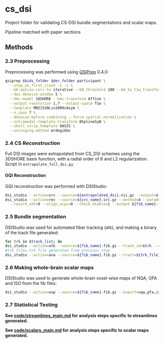 # cs_dsi
Project folder for validating CS-DSI bundle segmentations and scalar maps. 

Pipeline matched with paper sections

## Methods

### 2.3 Preprocessing
Preprocessing was performed using [QSIPrep](https://qsiprep.readthedocs.io/en/latest/) 0.4.0:
```bash
qsiprep $bids_folder $der_folder participant \
  --stop_on_first_crash -v -v \
  --b0-motion-corr-to iterative --b0_threshold 100 --b0_to_t1w_transform Rigid \
  --dwi-denoise-window 5 \
  --hmc-model 3dSHORE --hmc-transform Affine \
  --output-resolution 1.7 --output-space T1w \
  --template MNI152NLin2009cAsym \
  --n_cpus 7 \
  --denoise-before-combining --force-spatial-normalization \
  --intramodal-template-transform BSplineSyN \
  --skull_strip_template OASIS \
  --unringing-method mrdegibbs 
```

### 2.4 CS Reconstruction
Full DSI images were extrapolated from CS_DSI schemes using the 3DSHORE basis function, with a radial order of 8 and L2 regularization.
Script in `extrapolate_full_dsi.py`

#### **GQI Reconstruction**
GQI reconstruction was performed with DSIStudio:
```bash
dsi_studio --action=src --source=${extrapolated_dsi}.nii.gz --output=${src_name}.src.gz #create src file for processing with DSI studio
dsi_studio --action=rec --source=${src_name}.src.gz --method=4 --param0=1.25 \
  --record_odf=0 --align_acpc=0 --check_btable=1 --output ${fib_name}.fib.gz #GQI reconstruction
```

### 2.5 Bundle segmentation
DSIStudio was used for automated fiber tracking (atk), and making a binary of the track file generated:
```bash
for trk in $track_list; do
dsi_studio --action=atk --source=${fib_name}.fib.gz --track_id=$trk --check_ending=0 --thread_count=1 #single thread count because parallelization fails in this version of DSIstudio
#trk_file=.trk file generated from previous step
dsi_studio --action=ana --source=${fib_name}.fib.gz --tract=${trk_file}.tt.gz --output=${trk_file}_mask.nii.gz --thread_count=1 #make binary mask of bundle
```

### 2.6 Making whole-brain scalar maps
DSIStudio was used to generate whole-brain voxel-wise maps of NQA, GFA and ISO from the fib files:
```bash
dsi_studio --action=exp --source=${fib_name}.fib.gz --export=nqa,gfa,iso
```

### 2.7 Statistical Testing
**See [code/streamlines_main.md](code/streamlines_main.md) for analysis steps specific to streamlines generated.**

**See [code/scalars_main.md](code/scalars_main.md) for analysis steps specific to scalar maps generated.**

